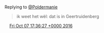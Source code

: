 Replying to [@Poldermanie](https://twitter.com/Poldermanie/status/784401479775969280)

> ik weet het wèl: dat is in Geertruidenberg

<img src="../../media/tweet.ico" width="12" /> [Fri Oct 07 17:36:27 +0000 2016](https://twitter.com/DromerDenker/status/784447309262254082)